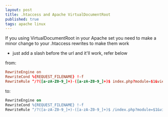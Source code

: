 ```yaml
--- 
layout: post
title: .htaccess and Apache VirtualDocumentRoot
published: true
tags: apache linux
---
```


If you using VirtualDocumentRoot in your Apache set you need to make a minor change to your .htaccess rewrites to make them work 

* just add a slash before the url and it'll work,  refer below

from: 

``` conf
RewriteEngine on
RewriteCond %{REQUEST_FILENAME} !-f
RewriteRule ^/?([a-zA-Z0-9_]+)-([a-zA-Z0-9_]+)$ index.php?module=$1&view=$2 [L]</span>
```
to: 

``` apache
RewriteEngine on
RewriteCond %{REQUEST_FILENAME} !-f
RewriteRule ^/?([a-zA-Z0-9_]+)-([a-zA-Z0-9_]+)$ /index.php?module=$1&view=$2 [L]</span>
```
